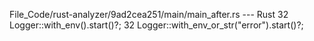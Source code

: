 File_Code/rust-analyzer/9ad2cea251/main/main_after.rs --- Rust
32     Logger::with_env().start()?;                                                                                                                          32     Logger::with_env_or_str("error").start()?;

